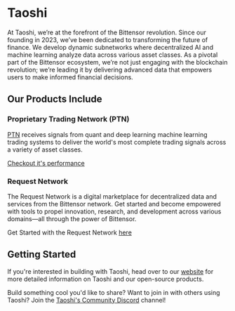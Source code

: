 # Taoshi

At Taoshi, we’re at the forefront of the Bittensor revolution. Since our founding in 2023, we’ve been dedicated to transforming the future of finance. We develop dynamic subnetworks where decentralized AI and machine learning analyze data across various asset classes. As a pivotal part of the Bittensor ecosystem, we’re not just engaging with the blockchain revolution; we’re leading it by delivering advanced data that empowers users to make informed financial decisions.

## Our Products Include

### Proprietary Trading Network (PTN)

[PTN](https://github.com/taoshidev/proprietary-trading-network) receives signals from quant and deep learning machine learning trading systems to deliver the world's most complete trading signals across a variety of asset classes.

[Checkout it's performance](https://dashboard.taoshi.io/)

### Request Network

The Request Network is a digital marketplace for decentralized data and services from the Bittensor network. Get started and become empowered with tools to propel innovation, research, and development across various domains—all through the power of Bittensor.

Get Started with the Request Network [here](https://request.taoshi.io)

## Getting Started

If you're interested in building with Taoshi, head over to our [website](https://taoshi.io) for more detailed information on Taoshi and our open-source products.

Build something cool you'd like to share? Want to join in with others using Taoshi? Join the [Taoshi's Community Discord](https://discord.gg/dPSDG5cRX7) channel!
